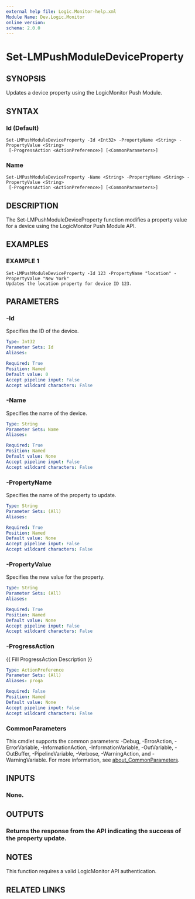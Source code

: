 ```yaml
---
external help file: Logic.Monitor-help.xml
Module Name: Dev.Logic.Monitor
online version:
schema: 2.0.0
---
```


# Set-LMPushModuleDeviceProperty

## SYNOPSIS
Updates a device property using the LogicMonitor Push Module.

## SYNTAX

### Id (Default)
```
Set-LMPushModuleDeviceProperty -Id <Int32> -PropertyName <String> -PropertyValue <String>
 [-ProgressAction <ActionPreference>] [<CommonParameters>]
```

### Name
```
Set-LMPushModuleDeviceProperty -Name <String> -PropertyName <String> -PropertyValue <String>
 [-ProgressAction <ActionPreference>] [<CommonParameters>]
```

## DESCRIPTION
The Set-LMPushModuleDeviceProperty function modifies a property value for a device using the LogicMonitor Push Module API.

## EXAMPLES

### EXAMPLE 1
```
Set-LMPushModuleDeviceProperty -Id 123 -PropertyName "location" -PropertyValue "New York"
Updates the location property for device ID 123.
```

## PARAMETERS

### -Id
Specifies the ID of the device.

```yaml
Type: Int32
Parameter Sets: Id
Aliases:

Required: True
Position: Named
Default value: 0
Accept pipeline input: False
Accept wildcard characters: False
```

### -Name
Specifies the name of the device.

```yaml
Type: String
Parameter Sets: Name
Aliases:

Required: True
Position: Named
Default value: None
Accept pipeline input: False
Accept wildcard characters: False
```

### -PropertyName
Specifies the name of the property to update.

```yaml
Type: String
Parameter Sets: (All)
Aliases:

Required: True
Position: Named
Default value: None
Accept pipeline input: False
Accept wildcard characters: False
```

### -PropertyValue
Specifies the new value for the property.

```yaml
Type: String
Parameter Sets: (All)
Aliases:

Required: True
Position: Named
Default value: None
Accept pipeline input: False
Accept wildcard characters: False
```

### -ProgressAction
{{ Fill ProgressAction Description }}

```yaml
Type: ActionPreference
Parameter Sets: (All)
Aliases: proga

Required: False
Position: Named
Default value: None
Accept pipeline input: False
Accept wildcard characters: False
```

### CommonParameters
This cmdlet supports the common parameters: -Debug, -ErrorAction, -ErrorVariable, -InformationAction, -InformationVariable, -OutVariable, -OutBuffer, -PipelineVariable, -Verbose, -WarningAction, and -WarningVariable. For more information, see [about_CommonParameters](http://go.microsoft.com/fwlink/?LinkID=113216).

## INPUTS

### None.
## OUTPUTS

### Returns the response from the API indicating the success of the property update.
## NOTES
This function requires a valid LogicMonitor API authentication.

## RELATED LINKS
